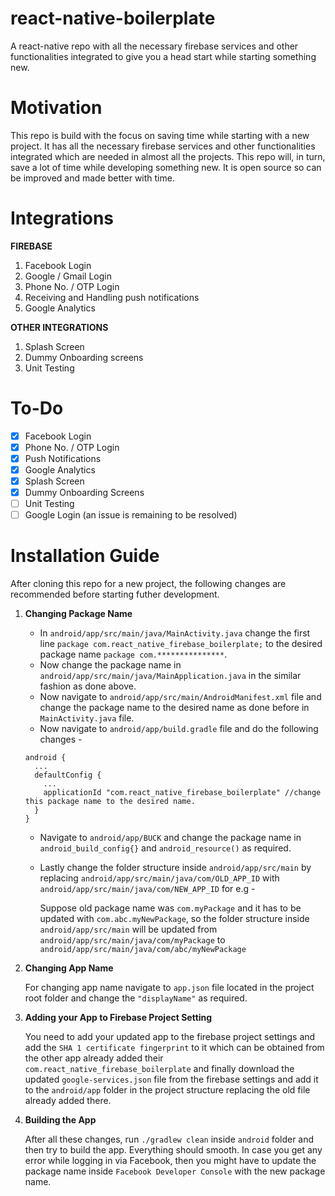 <h1>react-native-boilerplate</h1>

A react-native repo with all the necessary firebase services and other functionalities integrated to give you a head start while starting something new.

<h1>Motivation</h1>
This repo is build with the focus on saving time while starting with a new project. It has all the necessary firebase services and other functionalities integrated which are needed in almost all the projects. This repo will, in turn, save a lot of time while developing something new. It is open source so can be improved and made better with time.

<h1>Integrations</h1>

**FIREBASE**

1. Facebook Login 
2. Google / Gmail Login
3. Phone No. / OTP Login
4. Receiving and Handling push notifications
5. Google Analytics

**OTHER INTEGRATIONS**

1. Splash Screen
2. Dummy Onboarding screens
3. Unit Testing

<h1>To-Do</h1>

  - [x] Facebook Login
  - [x] Phone No. / OTP Login
  - [x] Push Notifications
  - [x] Google Analytics
  - [x] Splash Screen
  - [x] Dummy Onboarding Screens
  - [ ] Unit Testing
  - [ ] Google Login (an issue is remaining to be resolved)

<h1>Installation Guide</h1>

After cloning this repo for a new project, the following changes are recommended before starting futher development.

1. **Changing Package Name**

   * In ```android/app/src/main/java/MainActivity.java``` change the first line ```package com.react_native_firebase_boilerplate;``` to the desired package name ```package com.***************```.
   * Now change the package name in  ```android/app/src/main/java/MainApplication.java``` in the similar fashion as done above.
   * Now navigate to ```android/app/src/main/AndroidManifest.xml``` file and change the package name to the desired name as done before in ```MainActivity.java``` file.
   * Now navigate to ```android/app/build.gradle``` file and do the following changes - 
    ```shell
    android {
      ...
      defaultConfig {
        ...
        applicationId "com.react_native_firebase_boilerplate" //change this package name to the desired name.
      }
    }
    ```
    * Navigate to ```android/app/BUCK``` and change the package name in ```android_build_config{}``` and ```android_resource()``` as required.
    * Lastly change the folder structure inside ```android/app/src/main``` by replacing ```android/app/src/main/java/com/OLD_APP_ID``` with ```android/app/src/main/java/com/NEW_APP_ID``` for e.g - 
    
      Suppose old package name was ```com.myPackage``` and it has to be updated with ```com.abc.myNewPackage```, so the folder structure inside ```android/app/src/main``` will be updated from ```android/app/src/main/java/com/myPackage``` to ```android/app/src/main/java/com/abc/myNewPackage```
    
2. **Changing App Name**
   
   For changing app name navigate to ```app.json``` file located in the project root folder and change the ```"displayName"``` as required.


3. **Adding your App to Firebase Project Setting**

   You need to add your updated app to the firebase project settings and add the ```SHA 1 certificate fingerprint``` to it which can be obtained from the other app already added their ```com.react_native_firebase_boilerplate``` and finally download the updated ```google-services.json``` file from the firebase settings and add it to the ```android/app``` folder in the project structure replacing the old file already added there.
   
4. **Building the App**

   After all these changes, run ```./gradlew clean``` inside ```android``` folder and then try to build the app. Everything should smooth.
   In case you get any error while logging in via Facebook, then you might have to update the package name inside ```Facebook Developer Console``` with the new package name.


